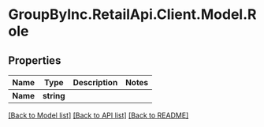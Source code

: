 # GroupByInc.RetailApi.Client.Model.Role

## Properties

Name | Type | Description | Notes
------------ | ------------- | ------------- | -------------
**Name** | **string** |  | 

[[Back to Model list]](../README.md#documentation-for-models) [[Back to API list]](../README.md#documentation-for-api-endpoints) [[Back to README]](../README.md)

